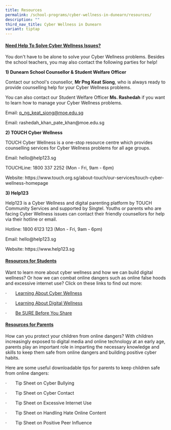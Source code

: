 ```yaml
---
title: Resources
permalink: /school-programs/cyber-wellness-in-dunearn/resources/
description: ""
third_nav_title: Cyber Wellness in Dunearn
variant: tiptap
---
```

<h4><strong><u>Need Help To Solve Cyber Wellness Issues?</u></strong></h4>
<p>You don't have to be alone to solve your Cyber Wellness problems. Besides
the school teachers, you may also contact the following parties for help!</p>
<p><strong>1) Dunearn School Counsellor &amp; Student Welfare Officer</strong>
</p>
<p>Contact our school's counsellor, <strong>Mr Png Keat Siong</strong>, who
is always ready to provide counselling help for your Cyber Wellness problems.</p>
<p>You can also contact our Student Welfare Officer <strong>Ms. Rashedah</strong> if
you want to learn how to manage your Cyber Wellness problems.</p>
<p>Email:&nbsp;<a href="mailto:p_ng_keat_siong@moe.edu.sg" rel="noopener noreferrer nofollow" target="_blank">p_ng_keat_siong@moe.edu.sg</a>
</p>
<p>Email: <a rel="noopener noreferrer nofollow" target="_blank">rashedah_khan_pate_khan@moe.edu.sg</a>
</p>
<p><strong>2) TOUCH Cyber Wellness</strong>
</p>
<p>TOUCH Cyber Wellness is a one-stop resource centre which provides counselling
services for Cyber Wellness problems for all age groups.</p>
<p>Email:&nbsp;<a rel="noopener noreferrer nofollow" target="_blank">hello@help123.sg</a>
</p>
<p>TOUCHLine: 1800 337 2252 (Mon - Fri, 9am - 6pm)</p>
<p>Website:&nbsp;<a rel="noopener noreferrer nofollow" target="_blank">https://www.touch.org.sg/about-touch/our-services/touch-cyber-wellness-homepage</a>
</p>
<p><strong>3) Help123</strong>
</p>
<p>Help123 is a Cyber Wellness and digital parenting platform by TOUCH Community
Services and supported by Singtel. Youths or parents who are facing Cyber
Wellness&nbsp;issues can contact their friendly counsellors for help via
their hotline or email.</p>
<p>Hotline: 1800 6123 123&nbsp;(Mon - Fri, 9am - 6pm)</p>
<p>Email: <a rel="noopener noreferrer nofollow" target="_blank">hello@help123.sg</a>
</p>
<p>Website:&nbsp;<a rel="noopener noreferrer nofollow" target="_blank">https://www.help123.sg</a>
</p>
<h4><strong><u>Resources for Students</u></strong></h4>
<p>Want to learn more about cyber wellness and how we can build digital wellness?
Or how we can combat online dangers such as online false hoods and excessive
internet use? Click on these links to find out more:</p>
<p>·&nbsp;&nbsp;&nbsp;&nbsp;&nbsp;&nbsp; <a href="https://www.healthhub.sg/programmes/mindsg/caring-for-ourselves/learning-about-cyber-wellness-teens#home" rel="noopener noreferrer nofollow" target="_blank">Learning About Cyber Wellness</a>
</p>
<p>·&nbsp;&nbsp;&nbsp;&nbsp;&nbsp;&nbsp; <a href="https://www.imda.gov.sg/digitalforlife/digitalwellness" rel="noopener noreferrer nofollow" target="_blank">Learning About Digital Wellness</a>
</p>
<p>·&nbsp;&nbsp;&nbsp;&nbsp;&nbsp;&nbsp; <a href="https://www.nlb.gov.sg/main/site/sure-elevated" rel="noopener noreferrer nofollow" target="_blank">Be SURE Before You Share</a>
</p>
<h4><strong><u>Resources for Parents</u></strong></h4>
<p>How can you protect your children from online dangers? With children increasingly
exposed to digital media and online technology at an early age, parents
play an important role in imparting the necessary knowledge and skills
to keep them safe from online dangers and building positive cyber habits.</p>
<p>Here are some useful downloadable tips for parents to keep children safe
from online dangers:</p>
<p>·&nbsp;&nbsp;&nbsp;&nbsp;&nbsp;&nbsp; <a rel="noopener noreferrer nofollow" target="_blank">Tip Sheet on Cyber Bullying</a>
</p>
<p>·&nbsp;&nbsp;&nbsp;&nbsp;&nbsp;&nbsp; <a rel="noopener noreferrer nofollow" target="_blank">Tip Sheet on Cyber Contact</a>
</p>
<p>·&nbsp;&nbsp;&nbsp;&nbsp;&nbsp;&nbsp; <a rel="noopener noreferrer nofollow" target="_blank">Tip Sheet on Excessive Internet Use</a>
</p>
<p>·&nbsp;&nbsp;&nbsp;&nbsp;&nbsp;&nbsp; <a rel="noopener noreferrer nofollow" target="_blank">Tip Sheet on Handling Hate Online Content</a>
</p>
<p>·&nbsp;&nbsp;&nbsp;&nbsp;&nbsp;&nbsp; <a rel="noopener noreferrer nofollow" target="_blank">Tip Sheet on Positive Peer Influence</a>
</p>
<p></p>